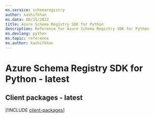 ```yaml
---
ms.service: schemaregistry
author: kashifkhan
ms.data: 08/15/2022
title: Azure Schema Registry SDK for Python
description: Reference for Azure Schema Registry SDK for Python
ms.devlang: python
ms.topic: reference
ms.author: kashifkhan
---
```

# Azure Schema Registry SDK for Python - latest

## Client packages - latest
[!INCLUDE [client-packages](schema-registry-client-index.md)]